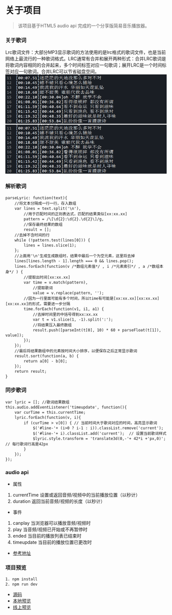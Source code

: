 # 关于项目
> 该项目基于HTML5 audio api 完成的一个分享版简易音乐播放器。

### 关于歌词
Lrc歌词文件：大部分MP3显示歌词的方法使用的是lrc格式的歌词文件，也是当前网络上最流行的一种歌词格式。LRC通常有合并和展开两种形式：合并LRC歌词是将歌词内容相同的合并起来，多个时间标签对应一句歌词；展开LRC是一个时间标签对应一句歌词。合并LRC可以节省磁盘空间。
![](./images/lrc_1.png)
![](./images/lrc_1.png)

### 解析歌词
```
parseLyric: function(text){
	//将文本分隔成一行一行，存入数组
    var lines = text.split('\n'),
        //用于匹配时间的正则表达式，匹配的结果类似[xx:xx.xx]
        pattern = /\[\d{2}:\d{2}.\d{2}\]/g,
        //保存最终结果的数组
        result = [];
    //去掉不含时间的行
    while (!pattern.test(lines[0])) {
        lines = lines.slice(1);
    };
    //上面用'\n'生成生成数组时，结果中最后一个为空元素，这里将去掉
    lines[lines.length - 1].length === 0 && lines.pop();
    lines.forEach(function(v /*数组元素值*/ , i /*元素索引*/ , a /*数组本身*/ ) {
        //提取出时间[xx:xx.xx]
        var time = v.match(pattern),
            //提取歌词
            value = v.replace(pattern, '');
        //因为一行里面可能有多个时间，所以time有可能是[xx:xx.xx][xx:xx.xx][xx:xx.xx]的形式，需要进一步分隔
        time.forEach(function(v1, i1, a1) {
            //去掉时间里的中括号得到xx:xx.xx
            var t = v1.slice(1, -1).split(':');
            //将结果压入最终数组
            result.push([parseInt(t[0], 10) * 60 + parseFloat(t[1]), value]);
        });
    });
    //最后将结果数组中的元素按时间大小排序，以便保存之后正常显示歌词
    result.sort(function(a, b) {
        return a[0] - b[0];
    });
    return result;
}
```
### 同步歌词
```
var lyric = []; //歌词结果数组
this.audio.addEventListener('timeupdate', function(){
	var curTime = this.currentTime;				
	lyric.forEach(function(v, i){
		if (curTime > v[0]) { // 当前时间大于歌词对应的时间，高亮显示歌词
			$('#line-'+ (i>0 ? i-1 : i)).classList.remove('current');
			$('#line-'+ i).classList.add('current');  // 设置当前歌词样式
			$lyric.style.transform = 'translate3d(0,-'+ 42*i +'px,0)'; // 每行歌词行高是42px
		}
	});
});
```

### audio api
- 属性
1. currentTime	设置或返回音频/视频中的当前播放位置（以秒计）
2. duration		返回当前音频/视频的长度（以秒计）

- 事件
1. canplay	当浏览器可以播放音频/视频时
2. play		当音频/视频已开始或不再暂停时
3. ended	当目前的播放列表已结束时
4. timeupdate	当目前的播放位置已更改时

- [参考地址](http://www.w3school.com.cn/tags/html_ref_audio_video_dom.asp)

### 项目预览
```
1. npm install
2. npm run dev
```
- [源码](https://github.com/leyou319/html5_audio)
- [本地预览](http://localhost:8080/)
- [线上预览](https://leyou319.github.io/html5_audio/)
